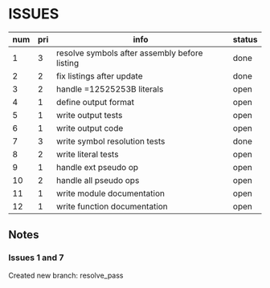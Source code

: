 # ISSUES

|num|pri|info|status|
|---|---|----|--|
|1|3|resolve symbols after assembly before listing|done|
|2|2|fix listings after update|done|
|3|2|handle =12525253B literals|open|
|4|1|define output format|open|
|5|1|write output tests|open|
|6|1|write output code|open|
|7|3|write symbol resolution tests|done|
|8|2|write literal tests|open|
|9|1|handle ext pseudo op|open|
|10|2|handle all pseudo ops|open|
|11|1|write module documentation|open|
|12|1|write function documentation|open|

## Notes

### Issues 1 and 7

Created new branch: resolve_pass
